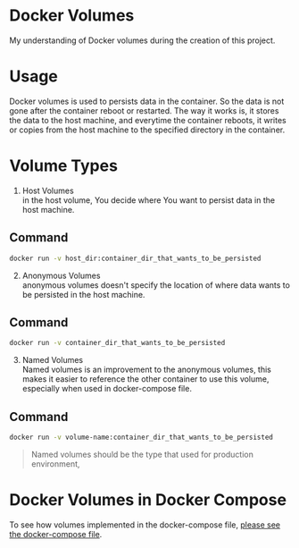 # Docker Volumes
My understanding of Docker volumes during the creation of this project.

# Usage
Docker volumes is used to persists data in the container. So the data is not gone after the container reboot or restarted. The way it works is, it stores the data to the host machine, and everytime the container reboots, it writes or copies from the host machine to the specified directory in the container.

# Volume Types
1. Host Volumes  
in the host volume, You decide where You want to persist data in the host machine.  
## Command
```zsh
docker run -v host_dir:container_dir_that_wants_to_be_persisted
```

2. Anonymous Volumes  
anonymous volumes doesn't specify the location of where data wants to be persisted in the host machine.  
## Command
```zsh
docker run -v container_dir_that_wants_to_be_persisted
```

3. Named Volumes  
Named volumes is an improvement to the anonymous volumes, this makes it easier to reference the other container to use this volume, especially when used in docker-compose file.  
## Command
```zsh
docker run -v volume-name:container_dir_that_wants_to_be_persisted
```

> Named volumes should be the type that used for production environment,

# Docker Volumes in Docker Compose
To see how volumes implemented in the docker-compose file, [please see the docker-compose file](docker-compose.yaml).